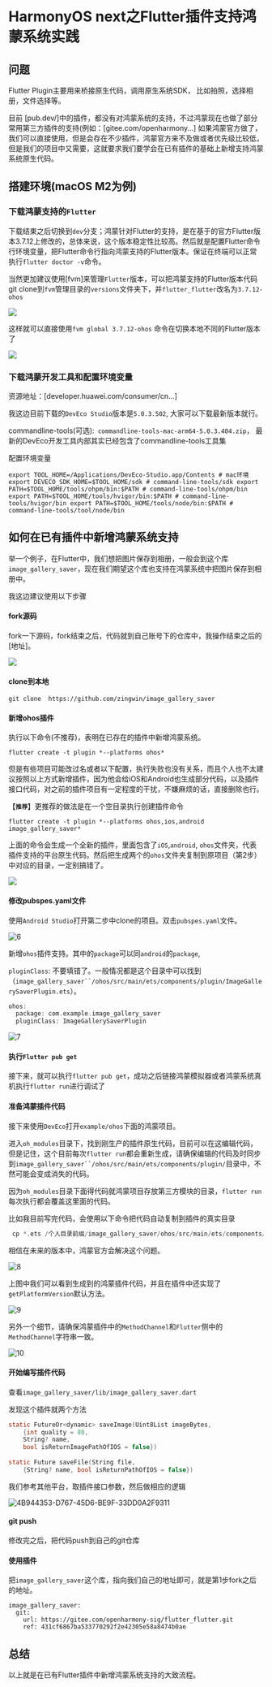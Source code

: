 # HarmonyOS next之Flutter插件支持鸿蒙系统实践

## 问题

Flutter Plugin主要用来桥接原生代码，调用原生系统SDK， 比如拍照，选择相册，文件选择等。

目前 [pub.dev/]中的插件，都没有对鸿蒙系统的支持，不过鸿蒙现在也做了部分常用第三方插件的支持(例如：[gitee.com/openharmony…] 如果鸿蒙官方做了，我们可以直接使用，但是会存在不少插件，鸿蒙官方来不及做或者优先级比较低，但是我们的项目中又需要，这就要求我们要学会在已有插件的基础上新增支持鸿蒙系统原生代码。

## 搭建环境(macOS M2为例)

### 下载鸿蒙支持的`Flutter`


下载结束之后切换到`dev`分支；鸿蒙针对Flutter的支持，是在基于的官方Flutter版本3.7.12上修改的，总体来说，这个版本稳定性比较高。然后就是配置Flutter命令行环境变量，把Flutter命令行指向鸿蒙支持的Flutter版本。保证在终端可以正常执行`flutter doctor -v`命令。

当然更加建议使用[fvm]来管理`Flutter`版本，可以把鸿蒙支持的Flutter版本代码git clone到`fvm`管理目录的`versions`文件夹下，并`flutter_flutter`改名为`3.7.12-ohos`

![](https://p.ipic.vip/76vgq7.png)

这样就可以直接使用`fvm global 3.7.12-ohos` 命令在切换本地不同的Flutter版本了

![](https://p.ipic.vip/679v4q.png)

### 下载鸿蒙开发工具和配置环境变量

资源地址：[developer.huawei.com/consumer/cn…]

我这边目前下载的`DevEco Studio`版本是`5.0.3.502`, 大家可以下载最新版本就行。

commandline-tools(可选):` commandline-tools-mac-arm64-5.0.3.404.zip`， 最新的DevEco开发工具内部其实已经包含了commandline-tools工具集

配置环境变量

`export TOOL_HOME=/Applications/DevEco-Studio.app/Contents # mac环境 export DEVECO_SDK_HOME=$TOOL_HOME/sdk # command-line-tools/sdk export PATH=$TOOL_HOME/tools/ohpm/bin:$PATH # command-line-tools/ohpm/bin export PATH=$TOOL_HOME/tools/hvigor/bin:$PATH # command-line-tools/hvigor/bin export PATH=$TOOL_HOME/tools/node/bin:$PATH # command-line-tools/tool/node/bin`



## 如何在已有插件中新增鸿蒙系统支持

举一个例子，在Flutter中，我们想把图片保存到相册，一般会到这个库`image_gallery_saver`，现在我们期望这个库也支持在鸿蒙系统中把图片保存到相册中。

我这边建议使用以下步骤

#### fork源码

fork一下源码，fork结束之后，代码就到自己账号下的仓库中，我操作结束之后的[地址]。

![](https://p.ipic.vip/ge9szr.png)

#### clone到本地

`git clone  https://github.com/zingwin/image_gallery_saver`

#### 新增ohos插件

执行以下命令(不推荐)，表明在已存在的插件中新增鸿蒙系统。

`flutter create -t plugin *--platforms ohos*`

但是有些项目可能改过名或者以下配置，执行失败也没有关系，而且个人也不太建议按照以上方式新增插件，因为他会给iOS和Android也生成部分代码，以及插件接口代码，对之前的插件项目有一定程度的干扰，不嫌麻烦的话，直接删除也行。



【**`推荐`**】更推荐的做法是在一个空目录执行创建插件命令

`flutter create -t plugin *--platforms ohos,ios,android image_gallery_saver*`

上面的命令会生成一个全新的插件，里面包含了`iOS`,`android`, `ohos`文件夹，代表插件支持的平台原生代码。然后把生成两个的`ohos`文件夹复制到原项目（第2步）中对应的目录，一定别搞错了。

![](https://p.ipic.vip/gwcj7s.png)

#### 修改pubspes.yaml文件

使用`Android Studio`打开第二步中clone的项目。双击`pubspes.yaml`文件。

![6](https://p.ipic.vip/nj7743.png)

新增`ohos`插件支持。其中的`package`可以同`android`的`package`,

`pluginClass`: 不要填错了。一般情况都是这个目录中可以找到（`image_gallery_saver``/ohos/src/main/ets/components/plugin/ImageGallerySaverPlugin.ets`）。

```c
ohos:
  package: com.example.image_gallery_saver
  pluginClass: ImageGallerySaverPlugin
```

![7](https://p.ipic.vip/nma4h1.png)

#### 执行`Flutter pub get`

接下来，就可以执行`flutter pub get`，成功之后链接鸿蒙模拟器或者鸿蒙系统真机执行`flutter run`进行调试了

#### 准备鸿蒙插件代码

接下来使用`DevEco`打开`example/ohos`下面的鸿蒙项目。

进入`oh_modules`目录下，找到刚生产的插件原生代码，目前可以在这编辑代码，但是记住，这个目前每次`flutter run`都会重新生成，请确保编辑的代码及时同步到`image_gallery_saver``/ohos/src/main/ets/components/plugin/`目录中，不然可能会变成消失的代码。

因为`oh_modules`目录下面得代码就鸿蒙项目存放第三方模块的目录，`flutter run`每次执行都会覆盖这里面的代码。

比如我目前写完代码，会使用以下命令把代码自动复制到插件的真实目录

```c
 cp *.ets /个人目录前缀/image_gallery_saver/ohos/src/main/ets/components/plugin/

```

相信在未来的版本中，鸿蒙官方会解决这个问题。

![8](https://p.ipic.vip/qah9ut.png)

上图中我们可以看到生成到的鸿蒙插件代码，并且在插件中还实现了`getPlatformVersion`默认方法。

![9](https://p.ipic.vip/rkz3j5.png)

另外一个细节，请确保鸿蒙插件中的`MethodChannel`和`Flutter`侧中的`MethodChannel`字符串一致。

![10](https://p.ipic.vip/c3602p.png)

#### 开始编写插件代码

查看`image_gallery_saver/lib/image_gallery_saver.dart`

发现这个插件就两个方法

```c
static FutureOr<dynamic> saveImage(Uint8List imageBytes,
    {int quality = 80,
    String? name,
    bool isReturnImagePathOfIOS = false})
    
static Future saveFile(String file,
    {String? name, bool isReturnPathOfIOS = false})    

```

我们参考其他平台，取插件接口参数，然后做相应的逻辑

![4B944353-D767-45D6-BE9F-33DD0A2F9311](https://p.ipic.vip/7d5cxe.png)

#### git push

修改完之后，把代码push到自己的git仓库

#### 使用插件

把`image_gallery_saver`这个库，指向我们自己的地址即可，就是第1步fork之后的地址。

```flutter
image_gallery_saver:
  git:
    url: https://gitee.com/openharmony-sig/flutter_flutter.git
    ref: 431cf6867ba533770292f2e42305e58a8474b0ae
```

## 总结

以上就是在已有Flutter插件中新增鸿蒙系统支持的大致流程。
